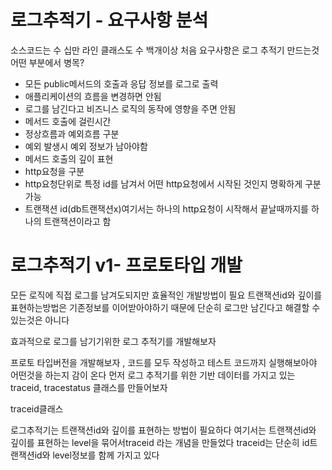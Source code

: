 # 로그추적기 - 요구사항 분석

소스코드는 수 십만 라인 클래스도 수 백개이상
처음 요구사항은 로그 추적기 만드는것
어떤 부분에서 병목?

- 모든 public메서드의 호출과 응답 정보를 로그로 출력
- 애플리케이션의 흐름을 변경하면 안됨
- 로그를 남긴다고 비즈니스 로직의 동작에 영향을 주면 안됨
- 메서드 호출에 걸린시간
- 정상흐름과 예외흐름 구분
- 예외 발생시 예외 정보가 남아야함
- 메서드 호출의 깊이 표현
- http요청을 구분
- http요청단위로 특정 id를 남겨서 어떤 http요청에서 시작된 것인지 명확하게 구분 가능
- 트랜잭션 id(db트랜잭션x)여기서는 하나의 http요청이 시작해서 끝날때까지를 하나의 트랜잭션이라고 함
# 로그추적기 v1- 프로토타입 개발

모든 로직에 직접 로그를 남겨도되지만 효율적인 개발방법이 필요 트랜잭션id와 깊이를 표현하는방법은 기존정보를 이어받아야하기 때문에 단순히 로그만 남긴다고 해결할 수 있는것은 아니다 

효과적으로 로그를 남기기위한 로그 추적기를 개발해보자

프로토 타입버전을 개발해보자 , 코드를 모두 작성하고 테스트 코드까지 실행해보아야 어떤것을 하는지 감이 온다
먼저 로그 추적기를 위한 기반 데이터를 가지고 있는 traceid, tracestatus 클래스를 만들어보자



traceid클래스

로그추적기는 트랜잭션id와 깊이를 표현하는 방법이 필요하다
여기서는 트랜잭션id와 깊이를 표현하는 level을 묶어서traceid 라는 개념을 만들었다
traceid는 단순히 id트랜잭션id와 level정보를 함께 가지고 있다




